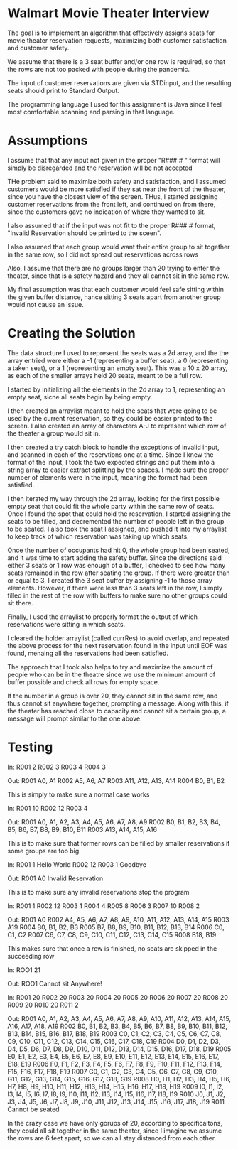 # Walmart Movie Theater Interview

The goal is to implement an algorithm that effectively assigns seats for movie theater reservation requests, maximizing both customer satisfaction and customer safety. 

We assume that there is a 3 seat buffer and/or one row is required, so that the rows are not too packed with people during the pandemic.

The input of customer reservations are given via STDinput, and the resulting seats should print to Standard Output.

The programming language I used for this assignment is Java since I feel most comfortable scanning and parsing in that language. 

# Assumptions

I assume that that any input not given in the proper "R### # " format will simply be disregarded and the reservation will be not accepted

THe problem said to maximize both safety and satisfaction, and I assumed customers would be more satisfied if they sat near the front of the theater, since you have the closest view of the screen. THus, I started assigning customer reservations from the front left, and continued on from there, since the customers gave no indication of where they wanted to sit.

I also assumed that if the input was not fit to the proper R### # format, "Invalid Reservation should be printed to the sceen".

I also assumed that each group would want their entire group to sit together in the same row, so I did not spread out reservations across rows

Also, I assume that there are no groups larger than 20 trying to enter the theater, since that is a safety hazard and they all cannot sit in the same row.

My final assumption was that each customer would feel safe sitting within the given buffer distance, hance sitting 3 seats apart from another group would not cause an issue.

# Creating the Solution

The data structure I used to represent the seats was  a 2d array, and the the array entried were either a -1 (representing a buffer seat), a 0 (representing a taken seat), or a 1 (representing an empty seat). This was a 10 x 20 array, as each of the smaller arrays held 20 seats, meant to be a full row. 

I started by initializing all the elements in the 2d array to 1, representing an empty seat, sicne all seats begin by being empty.

I then created an arraylist meant to hold the seats that were going to be used by the current reservation, so they could be easier printed to the screen. I also created an array of characters A-J to represent which row of the theater a group would sit in.

I then created a try catch block to handle the exceptions of invalid input, and scanned in each of the reservtions one at a time. Since I knew the format of the input, I took the two expected strings and put them into a string array to easier extract splitting by the spaces. I made sure the proper number of elements were in the input, meaning the format had been satisfied.

I then iterated my way through the 2d array, looking for the first possible empty seat that could fit the whole party within the same row of seats. Once I found the spot that could hold the reservation, I started assigning the seats to be filled, and decremented the number of people left in the group to be seated. I also took the seat I assigned, and pushed it into my arraylist to keep track of which reservation was taking up which seats.

Once the number of occupants had hit 0, the whole group had been seated, and it was time to start adding the safety buffer. Since the directions said either 3 seats or 1 row was enough of a buffer, I checked to see how many seats remained in the row after seating the group. If there were greater than or equal to 3, I created the 3 seat buffer by assigning -1 to those array elements. However, if there were less than 3 seats left in the row, I simply filled in the rest of the row with buffers to make sure no other groups could sit there.

Finally, I used the arraylist to properly format the output of which reservations were sitting in which seats. 

I cleared the holder arraylist (called currRes) to avoid overlap, and repeated the above process for the next reservation found in the input until EOF was found, menaing all the reservations had been satisfied.

The approach that I took also helps to try and maximize the amount of people who can be in the theatre since we use the minimum amount of buffer possible and check all rows for empty space.

If the number in a group is over 20, they cannot sit in the same row, and thus cannot sit anywhere together, prompting a message. Along with this, if the theater has reached close to capacity and cannot sit a certain group, a message will prompt similar to the one above.


# Testing

In:
R001 2
R002 3
R003 4
R004 3

Out:
R001 A0, A1
R002 A5, A6, A7
R003 A11, A12, A13, A14
R004 B0, B1, B2


This is simply to make sure a normal case works

In:
R001 10
R002 12
R003 4

Out:
R001 A0, A1, A2, A3, A4, A5, A6, A7, A8, A9
R002 B0, B1, B2, B3, B4, B5, B6, B7, B8, B9, B10, B11
R003 A13, A14, A15, A16

This is to make sure that former rows can be filled by smaller reservations if some groups are too big.

In:
R001 1
Hello World
R002 12
R003 1
Goodbye

Out:
R001 A0
Invalid Reservation

This is to make sure any invalid reservations stop the program

In:
R001 1
R002 12
R003 1
R004 4
R005 8
R006 3
R007 10
R008 2

Out: 
R001 A0
R002 A4, A5, A6, A7, A8, A9, A10, A11, A12, A13, A14, A15
R003 A19
R004 B0, B1, B2, B3
R005 B7, B8, B9, B10, B11, B12, B13, B14
R006 C0, C1, C2
R007 C6, C7, C8, C9, C10, C11, C12, C13, C14, C15
R008 B18, B19

This makes sure that once a row is finished, no seats are skipped in the succeeding row

In: 
ROO1 21

Out:
ROO1 Cannot sit Anywhere!

In:
R001 20
R002 20
R003 20
R004 20
R005 20
R006 20
R007 20
R008 20
R009 20
R010 20
R011 2

Out:
R001 A0, A1, A2, A3, A4, A5, A6, A7, A8, A9, A10, A11, A12, A13, A14, A15, A16, A17, A18, A19
R002 B0, B1, B2, B3, B4, B5, B6, B7, B8, B9, B10, B11, B12, B13, B14, B15, B16, B17, B18, B19
R003 C0, C1, C2, C3, C4, C5, C6, C7, C8, C9, C10, C11, C12, C13, C14, C15, C16, C17, C18, C19
R004 D0, D1, D2, D3, D4, D5, D6, D7, D8, D9, D10, D11, D12, D13, D14, D15, D16, D17, D18, D19
R005 E0, E1, E2, E3, E4, E5, E6, E7, E8, E9, E10, E11, E12, E13, E14, E15, E16, E17, E18, E19
R006 F0, F1, F2, F3, F4, F5, F6, F7, F8, F9, F10, F11, F12, F13, F14, F15, F16, F17, F18, F19
R007 G0, G1, G2, G3, G4, G5, G6, G7, G8, G9, G10, G11, G12, G13, G14, G15, G16, G17, G18, G19
R008 H0, H1, H2, H3, H4, H5, H6, H7, H8, H9, H10, H11, H12, H13, H14, H15, H16, H17, H18, H19
R009 I0, I1, I2, I3, I4, I5, I6, I7, I8, I9, I10, I11, I12, I13, I14, I15, I16, I17, I18, I19
R010 J0, J1, J2, J3, J4, J5, J6, J7, J8, J9, J10, J11, J12, J13, J14, J15, J16, J17, J18, J19
R011 Cannot be seated

In the crazy case we have only gorups of 20, according to specificaitons, they could all sit together in the same theater, since I imagine we assume the rows are 6 feet apart, so we can all stay distanced from each other.












